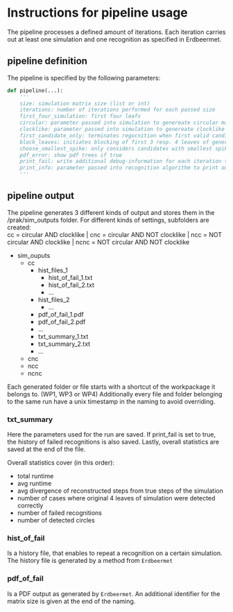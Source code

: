 # Instructions for pipeline usage

The pipeline processes a defined amount of iterations.
Each iteration carries out at least one simulation and one recognition as specified in Erdbeermet.

## pipeline definition
The pipeline is specified by the following parameters:

```python
def pipeline(...):
    '''
    size: simulation matrix size (list or int)
    iterations: number of iterations performed for each passed size
    first_four_simulation: first four leafs
    circular: parameter passed into simulation to genereate circular matrix
    clocklike: parameter passed into simulation to genereate clocklike distances
    first_candidate_only: terminates regocnition when first valid candidate has been found
    block_leaves: initiates blocking of first 3 resp. 4 leaves of generation. These leaves won't be considered in recognition as candidates.
    choose_smallest_spike: only considers candidates with smallest spikes for recognition
    pdf_error: show pdf trees if true
    print_fail: write additional debug-information for each iteration to file
    print_info: parameter passed into recognition algorithm to print out info
    '''
```

## pipeline output
The pipeline generates 3 different kinds of output and stores them in the /prak/sim_outputs folder.
For different kinds of settings, subfolders are created:<br>
cc = circular AND clocklike | cnc = circular AND NOT clocklike | ncc = NOT circular AND clocklike | ncnc = NOT circular AND NOT clocklike

* sim_ouputs
    * cc
        * hist_files_1
            * hist_of_fail_1.txt
            * hist_of_fail_2.txt
            * ...
        * hist_files_2
            * ...
        * pdf_of_fail_1.pdf
        * pdf_of_fail_2.pdf
        * ...
        * txt_summary_1.txt
        * txt_summary_2.txt
        * ...
    * cnc
    * ncc
    * ncnc

Each generated folder or file starts with a shortcut of the workpackage it belongs to. (WP1, WP3 or WP4)
Additionally every file and folder belonging to the same run have a unix timestamp in the naming to avoid overriding.

### txt_summary
Here the parameters used for the run are saved.
If print_fail is set to true, the history of failed recognitions is also saved.
Lastly, overall statistics are saved at the end of the file.

Overall statistics cover (in this order):
* total runtime
* avg runtime
* avg divergence of reconstructed steps from true steps of the simulation
* number of cases where original 4 leaves of simulation were detected correctly
* number of failed recognitions
* number of detected circles

### hist_of_fail
Is a history file, that enables to repeat a recognition on a certain simulation.
The history file is generated by a method from `Erdbeermet`

### pdf_of_fail
Is a PDF output as generated by `Erdbeermet`.
An additional identifier for the matrix size is given at the end of the naming.
